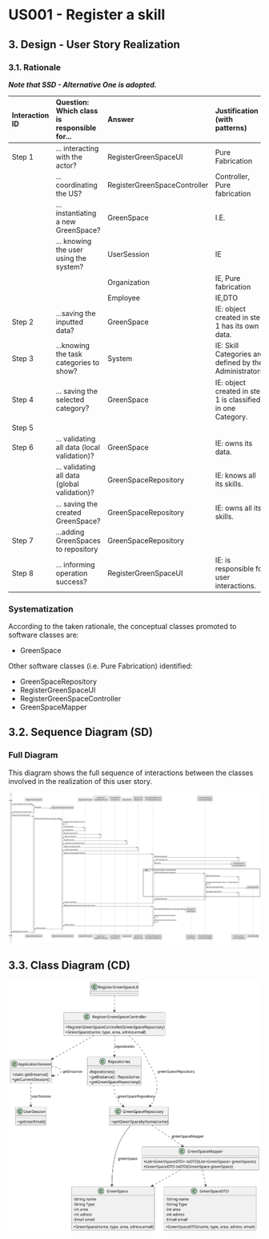 # US001 - Register a skill

## 3. Design - User Story Realization

### 3.1. Rationale

_**Note that SSD - Alternative One is adopted.**_

| Interaction ID | Question: Which class is responsible for...   | Answer                       | Justification (with patterns)                               |
|:---------------|:----------------------------------------------|:-----------------------------|:------------------------------------------------------------|
| Step 1  		     | 	... interacting with the actor?              | RegisterGreenSpaceUI         | Pure Fabrication                                            |
| 			  		        | 	... coordinating the US?                     | RegisterGreenSpaceController | Controller, Pure fabrication                                |
| 			  		        | 	... instantiating a new GreenSpace?          | GreenSpace                   | I.E.                                                        |
| 			  		        | ... knowing the user using the system?        | UserSession                  | IE                                                          |
| 			  		        | 							                                       | Organization                 | IE, Pure fabrication                                        |
| 			  		        | 							                                       | Employee                     | IE,DTO                                                      |
| Step 2 		      | 	...saving the inputted data?                 | GreenSpace                   | IE: object created in step 1 has its own data.              |
| Step 3  		     | 	...knowing the task categories to show?      | System                       | IE: Skill Categories are defined by the Administrators.     |
| Step 4  		     | 	... saving the selected category?            | GreenSpace                   | IE: object created in step 1 is classified in one Category. |
| Step 5  		     | 							                                       |                              |                                                             |              
| Step 6  		     | 	... validating all data (local validation)?  | GreenSpace                   | IE: owns its data.                                          | 
| 			  		        | 	... validating all data (global validation)? | GreenSpaceRepository         | IE: knows all its skills.                                   | 
| 			  		        | 	... saving the created GreenSpace?           | GreenSpaceRepository         | IE: owns all its skills.                                    | 
| Step 7         | ...adding GreenSpaces to repository           | GreenSpaceRepository         |                                                             |
| Step 8  		     | 	... informing operation success?             | RegisterGreenSpaceUI                | IE: is responsible for user interactions.                   | 

### Systematization ##

According to the taken rationale, the conceptual classes promoted to software classes are:

* GreenSpace


Other software classes (i.e. Pure Fabrication) identified:

* GreenSpaceRepository
* RegisterGreenSpaceUI
* RegisterGreenSpaceController
* GreenSpaceMapper



## 3.2. Sequence Diagram (SD)

### Full Diagram

This diagram shows the full sequence of interactions between the classes involved in the realization of this user story.

![us020-sequence-diagram-full.svg](svg%2Fus020-sequence-diagram-full.svg)

## 3.3. Class Diagram (CD)

![us020-class-diagram.svg](svg%2Fus020-class-diagram.svg)